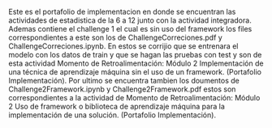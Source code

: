 Este es el portafolio de implementacion en donde se encuentran las actividades de estadistica de la 6 a 12 junto con la actividad integradora. Ademas contiene el challenge 1 el cual es sin uso del framework los files correspondientes a este son los de ChallengeCorreciones.pdf y ChallengeCorreciones.ipynb.
En estos se corrijio que se entrenara el modelo con los datos de train y que se hagan las pruebas con test y son de esta actividad Momento de Retroalimentación: Módulo 2 Implementación de una técnica de aprendizaje máquina sin el uso de un framework. (Portafolio Implementación).
Por ultimo se encuentra tambien los doumentos de Challenge2Framework.ipynb y Challenge2Framework.pdf estos son correspondientes a la actividad de Momento de Retroalimentación: Módulo 2 Uso de framework o biblioteca de aprendizaje máquina para la implementación de una solución. (Portafolio Implementación).
